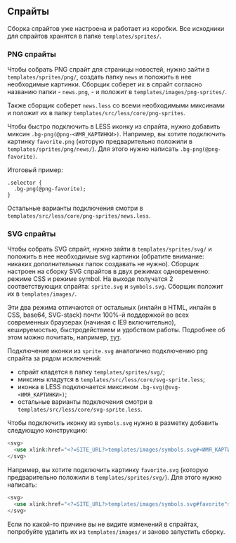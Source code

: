 ## Спрайты

Сборка спрайтов уже настроена и работает из коробки. Все исходники для спрайтов хранятся в папке `templates/sprites/`.

### PNG спрайты

Чтобы собрать PNG спрайт для страницы новостей, нужно зайти в `templates/sprites/png/`, создать папку `news` и положить в нее необходимые картинки. Сборщик соберет их в спрайт согласно названию папки - `news.png`, - и положит в `templates/images/png-sprites/`.

Также сборщик соберет `news.less` со всеми необходимыми миксинами и положит их в папку `templates/src/less/core/png-sprites`.

Чтобы быстро подключить в LESS иконку из спрайта, нужно добавить миксин `.bg-png(@png-<ИМЯ_КАРТИНКИ>)`. Например, вы хотите подключить картинку `favorite.png` \(которую предварительно положили в `templates/sprites/png/news/`\). Для этого нужно написать `.bg-png(@png-favorite)`.

Итоговый пример:

```less
.selector {
  .bg-png(@png-favorite);
}
```

Остальные варианты подключения смотри в `templates/src/less/core/png-sprites/news.less`.

### SVG спрайты

Чтобы собрать SVG спрайт, нужно зайти в `templates/sprites/svg/` и положить в нее необходимые svg картинки \(обратите внимание: никаких дополнительных папок создавать не нужно\). Сборщик настроен на сборку SVG спрайтов в двух режимах одновременно: режиме CSS и режиме symbol. На выходе получатся 2 соответствующих спрайта: `sprite.svg` и `symbols.svg`. Сборщик положит их в `templates/images/`.

Эти два режима отличаются от остальных \(инлайн в HTML, инлайн в CSS, base64, SVG-stack\) почти 100%-й поддержкой во всех современных браузерах \(начиная с IE9 включительно\), кешируемостью, быстродействием и удобством работы. Подробнее об этом можно почитать, например, [тут](https://habrahabr.ru/post/276463/).

Подключение иконки из `sprite.svg` аналогично подключению png спрайта за рядом исключений:

* спрайт кладется в папку `templates/sprites/svg/`;
* миксины кладутся в `templates/src/less/core/svg-sprite.less`;
* иконка в LESS подключается миксином `.bg-svg(@svg-<ИМЯ_КАРТИНКИ>)`;
* остальные варианты подключения смотри в `templates/src/less/core/svg-sprite.less`.

Чтобы подключить иконку из `symbols.svg` нужно в разметку добавить следующую конструкцию:

```php
<svg>
  <use xlink:href="<?=SITE_URL?>templates/images/symbols.svg#<ИМЯ_КАРТИНКИ>"></use>
</svg>
```

Например, вы хотите подключить картинку `favorite.svg` \(которую предварительно положили в `templates/sprites/svg/`\). Для этого нужно написать:

```php
<svg>
  <use xlink:href="<?=SITE_URL?>templates/images/symbols.svg#favorite"></use>
</svg>
```

Если по какой-то причине вы не видите изменений в спрайтах, попробуйте удалить их из `templates/images/` и заново запустить сборку.

